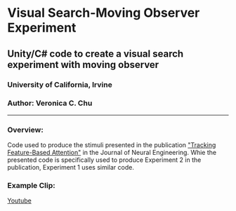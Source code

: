 # Visual Search-Moving Observer Experiment
## Unity/C# code to create a visual search experiment with moving observer
### University of California, Irvine

### Author: Veronica C. Chu

----

### Overview:
Code used to produce the stimuli presented in the publication ["Tracking Feature-Based Attention"](https://doi.org/10.1088/1741-2552/aaed17) in the Journal of Neural Engineering. Whie the presented code is specifically used to produce Experiment 2 in the publication, Experiment 1 uses similar code.

### Example Clip:
[Youtube](https://youtu.be/PeWC_6PmVNY)
